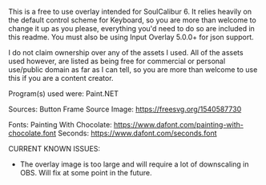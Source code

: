 This is a free to use overlay intended for SoulCalibur 6. It relies heavily on the default control scheme for Keyboard, so you are more than welcome to change it up as
you please, everything you'd need to do so are included in this readme. You must also be using Input Overlay 5.0.0+ for json support.

I do not claim ownership over any of the assets I used. All of the assets used however, are listed as being free for commercial or personal use/public domain as far as
I can tell, so you are more than welcome to use this if you are a content creator.


Program(s) used were: Paint.NET


Sources:
Button Frame Source Image: https://freesvg.org/1540587730

Fonts:
Painting With Chocolate: https://www.dafont.com/painting-with-chocolate.font
Seconds: https://www.dafont.com/seconds.font

CURRENT KNOWN ISSUES:

- The overlay image is too large and will require a lot of downscaling in OBS. Will fix at some point in the future.
